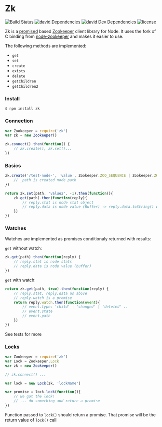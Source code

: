# Zk

[![Build Status][badge-travis]][travis]
[![david Dependencies][badge-david-deps]][david-deps]
[![david Dev Dependencies][badge-david-dev-deps]][david-dev-deps]
[![license][badge-license]][license]

Zk is a [promised](https://github.com/petkaantonov/bluebird) based [Zookeeper](http://zookeeper.apache.org) client library for Node.
It uses the fork of C binding from [node-zookeeper](https://github.com/yfinkelstein/node-zookeeper) and makes it easier to use.

The following methods are implemented:

* `get`
* `set`
* `create`
* `exists`
* `delete`
* `getChildren`
* `getChildren2`

### Install
```
$ npm install zk
```

### Connection

```javascript
var Zookeeper = require('zk')
var zk = new Zookeeper()

zk.connect().then(function() {
    // zk.create(), zk.set()...
})
```

### Basics
```javascript
zk.create('/test-node-', 'value', Zookeeper.ZOO_SEQUENCE | Zookeeper.ZOO_EPHEMERAL).then(function(_path) {
    // _path is created node path
})
```

```javascript
return zk.set(path, 'value2', -1).then(function(){
    zk.get(path).then(function(reply){
        // reply.stat is node stat object
        // reply.data is node value (Buffer) -> reply.data.toString() will be 'value2'
    })
})
```

### Watches
Watches are implemented as promises conditionaly returned with results:

`get` without watch:

```javascript
zk.get(path).then(function(reply) {
    // reply.stat is node stats
    // reply.data is node value (buffer)
})
```

`get` with watch:

```javascript
return zk.get(path, true).then(function(reply) {
    // reply.stat, reply.data as above
    // reply.watch is a promise
    return reply.watch.then(function(event){
        // event.type: 'child' | 'changed' | 'deleted' ..
        // event.state
        // event.path
    })
})
```

See tests for more

### Locks

```javascript
var Zookeeper = require('zk')
var Lock = Zookeeper.Lock
var zk = new Zookeeper()

// zk.connect() ...

var lock = new Lock(zk, 'lockName')

var promise = lock.lock(function(){
    // we got the lock!
    // ... do something and return a promise
})
```

Function passed to `lock()` should return a promise. That promise will be the return value of `lock()` call

[badge-license]: https://img.shields.io/badge/License-MIT-green.svg
[license]: https://github.com/oleksiyk/zk/blob/master/LICENSE
[badge-travis]: https://api.travis-ci.org/oleksiyk/zk.svg?branch=master
[travis]: https://travis-ci.org/oleksiyk/zk
[badge-coverage]: https://codeclimate.com/github/oleksiyk/zk/badges/coverage.svg
[coverage]: https://codeclimate.com/github/oleksiyk/zk/coverage
[badge-david-deps]: https://david-dm.org/oleksiyk/zk.svg
[david-deps]: https://david-dm.org/oleksiyk/zk
[badge-david-dev-deps]: https://david-dm.org/oleksiyk/zk/dev-status.svg
[david-dev-deps]: https://david-dm.org/oleksiyk/zk#info=devDependencies
